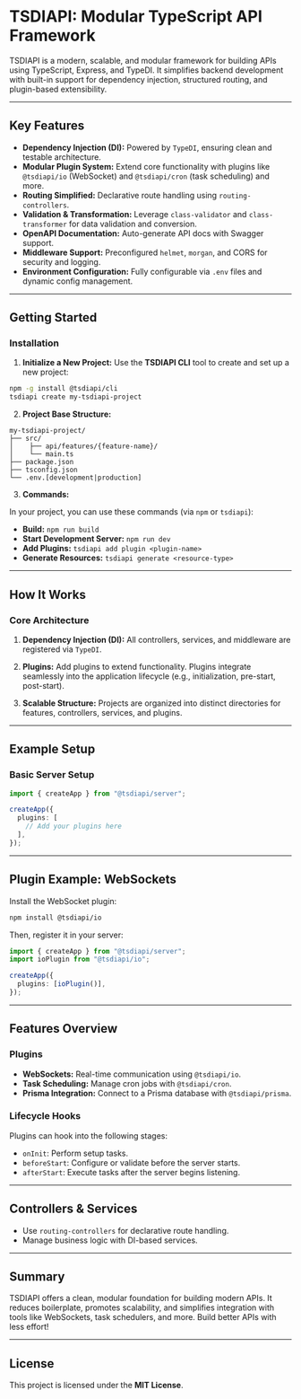 # TSDIAPI: Modular TypeScript API Framework

TSDIAPI is a modern, scalable, and modular framework for building APIs using TypeScript, Express, and TypeDI. It simplifies backend development with built-in support for dependency injection, structured routing, and plugin-based extensibility.

---

## Key Features

- **Dependency Injection (DI):** Powered by `TypeDI`, ensuring clean and testable architecture.
- **Modular Plugin System:** Extend core functionality with plugins like `@tsdiapi/io` (WebSocket) and `@tsdiapi/cron` (task scheduling) and more.
- **Routing Simplified:** Declarative route handling using `routing-controllers`.
- **Validation & Transformation:** Leverage `class-validator` and `class-transformer` for data validation and conversion.
- **OpenAPI Documentation:** Auto-generate API docs with Swagger support.
- **Middleware Support:** Preconfigured `helmet`, `morgan`, and CORS for security and logging.
- **Environment Configuration:** Fully configurable via `.env` files and dynamic config management.

---

## Getting Started

### Installation

1. **Initialize a New Project:**
   Use the **TSDIAPI CLI** tool to create and set up a new project:

```bash
npm -g install @tsdiapi/cli
tsdiapi create my-tsdiapi-project
```


2. **Project Base Structure:**

```plaintext
my-tsdiapi-project/
├── src/
│    ├── api/features/{feature-name}/
│    └── main.ts
├── package.json
├── tsconfig.json
└── .env.[development|production]
```

3. **Commands:**

  In your project, you can use these commands (via `npm` or `tsdiapi`):

  - **Build:** `npm run build`
  - **Start Development Server:** `npm run dev`
  - **Add Plugins:** `tsdiapi add plugin <plugin-name>`
  - **Generate Resources:** `tsdiapi generate <resource-type>`

---

## How It Works

### Core Architecture

1. **Dependency Injection (DI):**
   All controllers, services, and middleware are registered via `TypeDI`.

2. **Plugins:**
   Add plugins to extend functionality. Plugins integrate seamlessly into the application lifecycle (e.g., initialization, pre-start, post-start).

3. **Scalable Structure:**
   Projects are organized into distinct directories for features, controllers, services, and plugins.

---

## Example Setup

### Basic Server Setup

```typescript
import { createApp } from "@tsdiapi/server";

createApp({
  plugins: [
    // Add your plugins here
  ],
});
```

---

## Plugin Example: WebSockets

Install the WebSocket plugin:

```bash
npm install @tsdiapi/io
```

Then, register it in your server:

```typescript
import { createApp } from "@tsdiapi/server";
import ioPlugin from "@tsdiapi/io";

createApp({
  plugins: [ioPlugin()],
});
```

---

## Features Overview

### Plugins

- **WebSockets:** Real-time communication using `@tsdiapi/io`.
- **Task Scheduling:** Manage cron jobs with `@tsdiapi/cron`.
- **Prisma Integration:** Connect to a Prisma database with `@tsdiapi/prisma`.

### Lifecycle Hooks

Plugins can hook into the following stages:

- `onInit`: Perform setup tasks.
- `beforeStart`: Configure or validate before the server starts.
- `afterStart`: Execute tasks after the server begins listening.

---

## Controllers & Services

- Use `routing-controllers` for declarative route handling.
- Manage business logic with DI-based services.

---

## Summary

TSDIAPI offers a clean, modular foundation for building modern APIs. It reduces boilerplate, promotes scalability, and simplifies integration with tools like WebSockets, task schedulers, and more. Build better APIs with less effort!

---

## License

This project is licensed under the **MIT License**.
````
